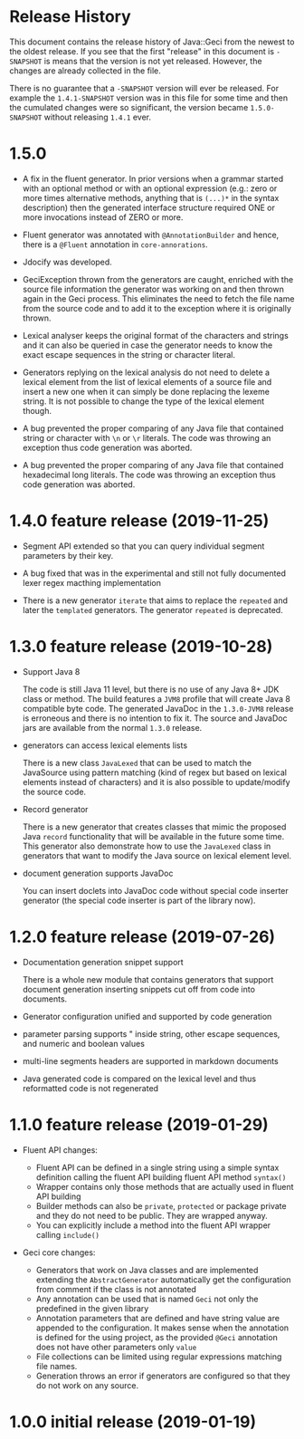 # Release History

This document contains the release history of Java::Geci from the newest
to the oldest release. If you see that the first "release" in this document
is `-SNAPSHOT` is means that the version is not yet released. However, the
changes are already collected in the file.

There is no guarantee that a `-SNAPSHOT` version will ever be released. For
example the `1.4.1-SNAPSHOT` version was in this file for some time and then
the cumulated changes were so significant, the version became
`1.5.0-SNAPSHOT` without releasing `1.4.1` ever.

# 1.5.0

* A fix in the fluent generator. In prior versions when a grammar started with an optional method or with an optional
  expression (e.g.: zero or more times alternative methods, anything that is `(...)*` in the syntax description) then
  the generated interface structure required ONE or more invocations instead of ZERO or more.

* Fluent generator was annotated with `@AnnotationBuilder` and hence, there is a `@Fluent` annotation in
  `core-annorations`.

* Jdocify was developed.

* GeciException thrown from the generators are caught, enriched with the source file information the generator was
  working on and then thrown again in the Geci process. This eliminates the need to fetch the file name from the source
  code and to add it to the exception where it is originally thrown.

* Lexical analyser keeps the original format of the characters and strings
  and it can also be queried in case the generator needs to know the exact
  escape sequences in the string or character literal.

* Generators replying on the lexical analysis do not need to delete a
  lexical element from the list of lexical elements of a source file and
  insert a new one when it can simply be done replacing the lexeme string.
  It is not possible to change the type of the lexical element though.

* A bug prevented the proper comparing of any Java file that contained
  string or character with `\n` or `\r` literals.
  The code was throwing an exception thus code generation was aborted.

* A bug prevented the proper comparing of any Java file that contained
  hexadecimal long literals. The code was throwing an exception thus
  code generation was aborted.

# 1.4.0 feature release (2019-11-25)

* Segment API extended so that you can query individual segment parameters by
  their key.
  
* A bug fixed that was in the experimental and still not fully documented lexer
  regex macthing implementation
  
* There is a new generator `iterate` that aims to replace the `repeated` and
  later the `templated` generators. The generator `repeated` is deprecated.    

# 1.3.0 feature release (2019-10-28)

* Support Java 8

  The code is still Java 11 level, but there is no use of any Java 8+
  JDK class or method. The build features a `JVM8` profile that will
  create Java 8 compatible byte code. The generated JavaDoc in the
  `1.3.0-JVM8` release is erroneous and there is no intention to fix it.
  The source and JavaDoc jars are available from the normal `1.3.0`
  release.
   
* generators can access lexical elements lists
  
  There is a new class `JavaLexed` that can be used to match the
  JavaSource using pattern matching (kind of regex but based on lexical
  elements instead of characters) and it is also possible to
  update/modify the source code.

* Record generator

  There is a new generator that creates classes that mimic the proposed
  Java `record` functionality that will be available in the future some
  time. This generator also demonstrate how to use the `JavaLexed` class
  in generators that want to modify the Java source on lexical element
  level.

* document generation supports JavaDoc

  You can insert doclets into JavaDoc code without special code inserter
  generator (the special code inserter is part of the library now).


# 1.2.0 feature release (2019-07-26)

* Documentation generation snippet support

  There is a whole new module that contains generators that support
  document generation inserting snippets cut off from code into
  documents.

* Generator configuration unified and supported by code generation

* parameter parsing supports " inside string, other escape sequences,
  and numeric and boolean values

* multi-line segments headers are supported in markdown documents

* Java generated code is compared on the lexical level and thus
  reformatted code is not regenerated

# 1.1.0 feature release (2019-01-29)

* Fluent API changes:
  * Fluent API can be defined in a single string using a simple syntax definition calling the fluent API building
    fluent API method `syntax()`
  * Wrapper contains only those methods that are actually used in fluent API building
  * Builder methods can also be `private`, `protected` or package private and they do not need to be public. They are
    wrapped anyway.
  * You can explicitly include a method into the fluent API wrapper calling `include()`
  
* Geci core changes:
  * Generators that work on Java classes and are implemented extending the `AbstractGenerator` automatically get
    the configuration from comment if the class is not annotated
  * Any annotation can be used that is named `Geci` not only the predefined in the given library
  * Annotation parameters that are defined and have string value are appended to the configuration. It makes sense
    when the annotation is defined for the using project, as the provided `@Geci` annotation does not have other 
    parameters only `value`
  * File collections can be limited using regular expressions matching file names.
  * Generation throws an error if generators are configured so that they do not work on any source.


# 1.0.0 initial release (2019-01-19)